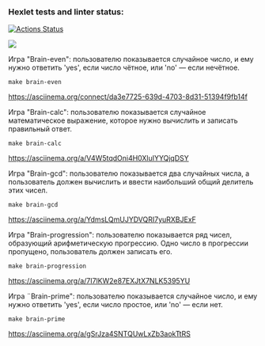 ### Hexlet tests and linter status:
[![Actions Status](https://github.com/Viktoria707/frontend-project-44/actions/workflows/hexlet-check.yml/badge.svg)](https://github.com/Viktoria707/frontend-project-44/actions)

<a href="https://codeclimate.com/github/Viktoria707/frontend-project-44/maintainability"><img src="https://api.codeclimate.com/v1/badges/ff87c42cf888d8b8f90f/maintainability" /></a>

Игра "Brain-even": пользователю показывается случайное число, и ему нужно ответить 'yes', если число чётное, или 'no' — если нечётное.

    make brain-even

https://asciinema.org/connect/da3e7725-639d-4703-8d31-51394f9fb14f


Игра "Brain-calc": пользователю показывается случайное математическое выражение, которое нужно вычислить и записать правильный ответ.

    make brain-calc

https://asciinema.org/a/V4W5tqdOni4H0XluIYYQjqDSY


Игра "Brain-gcd": пользователю показывается два случайных числа, а пользователь должен вычислить и ввести наибольший общий делитель этих чисел.

    make brain-gcd

https://asciinema.org/a/YdmsLQmUJYDVQRI7yuRXBJExF


Игра "Brain-progression": пользователю показывается ряд чисел, образующий арифметическую прогрессию. Одно число в прогрессии пропущено, пользователь должен записать его.

    make brain-progression

https://asciinema.org/a/7I7lKW2e87EXJtX7NLK5395YU


Игра ¨Brain-prime": пользователю показывается случайное число, и ему нужно ответить 'yes', если число простое, или 'no' — если нет.

    make brain-prime

https://asciinema.org/a/gSrJza4SNTQUwLxZb3aokTtRS